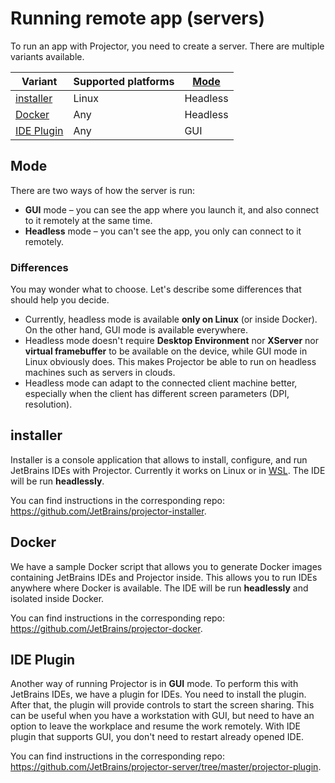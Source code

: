 # Running remote app (servers)

To run an app with Projector, you need to create a server. There are multiple variants available.

Variant | Supported platforms | [Mode](#mode)
---|---|---
[installer](#installer) | Linux | Headless
[Docker](#docker) | Any | Headless
[IDE Plugin](#ide-plugin) | Any | GUI

## Mode

There are two ways of how the server is run:

- **GUI** mode – you can see the app where you launch it, and also connect to it remotely at the same time.
- **Headless** mode – you can't see the app, you only can connect to it remotely.

### Differences

You may wonder what to choose. Let's describe some differences that should help you decide.

- Currently, headless mode is available **only on Linux** (or inside Docker). On the other hand, GUI mode is available everywhere.
- Headless mode doesn't require **Desktop Environment** nor **XServer** nor **virtual framebuffer** to be available on the device, while GUI mode in Linux obviously does. This makes Projector be able to run on headless machines such as servers in clouds.
- Headless mode can adapt to the connected client machine better, especially when the client has different screen parameters (DPI, resolution).

## installer

Installer is a console application that allows to install, configure, and run JetBrains IDEs with Projector. Currently it works on Linux or in [WSL](https://docs.microsoft.com/windows/wsl/). The IDE will be run **headlessly**.

You can find instructions in the corresponding repo: <https://github.com/JetBrains/projector-installer>.

## Docker

We have a sample Docker script that allows you to generate Docker images containing JetBrains IDEs and Projector inside. This allows you to run IDEs anywhere where Docker is available. The IDE will be run **headlessly** and isolated inside Docker.

You can find instructions in the corresponding repo: <https://github.com/JetBrains/projector-docker>.

## IDE Plugin

Another way of running Projector is in **GUI** mode. To perform this with JetBrains IDEs, we have a plugin for IDEs. You need to install the plugin. After that, the plugin will provide controls to start the screen sharing. This can be useful when you have a workstation with GUI, but need to have an option to leave the workplace and resume the work remotely. With IDE plugin that supports GUI, you don't need to restart already opened IDE.

You can find instructions in the corresponding repo: <https://github.com/JetBrains/projector-server/tree/master/projector-plugin>.
